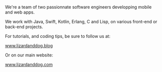 We're a team of two passionnate software engineers developping mobile and web apps.

We work with Java, Swift, Kotlin, Erlang, C and Lisp, on various front-end or back-end projects.

For tutorials, and coding tips, be sure to follow us at:

www.lizardanddog.blog

Or on our main website:

www.lizardanddog.com

<!---
lizardanddog/lizardanddog is a ✨ special ✨ repository because its `README.md` (this file) appears on your GitHub profile.
You can click the Preview link to take a look at your changes.
--->
